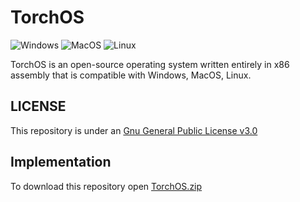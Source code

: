# TorchOS

![Windows](https://github.com/Rohan-Bharatia/TorchOS/actions/workflows/build-windows.yml/badge.svg)
![MacOS](https://github.com/Rohan-Bharatia/TorchOS/actions/workflows/build-macos.yml/badge.svg)
![Linux](https://github.com/Rohan-Bharatia/TorchOS/actions/workflows/build-linux.yml/badge.svg)

TorchOS is an open-source operating system written entirely in x86 assembly that is compatible with Windows, MacOS, Linux.

## LICENSE
This repository is under an [Gnu General Public License v3.0](https://github.com/Rohan-Bharatia/TorchOS/blob/main/LICENSE)

## Implementation
To download this repository open [TorchOS.zip](https://github.com/Rohan-Bharatia/TorchOS/archive/refs/tags/HYDRAlib.zip)
